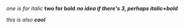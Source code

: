 _one is for italic_
__two for bold__
___no idea if there's 3, perhaps italic+bold___

_this is also **cool**_
